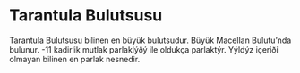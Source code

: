 # Tarantula Bulutsusu

Tarantula Bulutsusu bilinen en büyük bulutsudur. Büyük Macellan Bulutu’nda
bulunur. -11 kadirlik mutlak parlaklýðý ile oldukça parlaktýr. Yýldýz içeriði
olmayan bilinen en parlak nesnedir.
